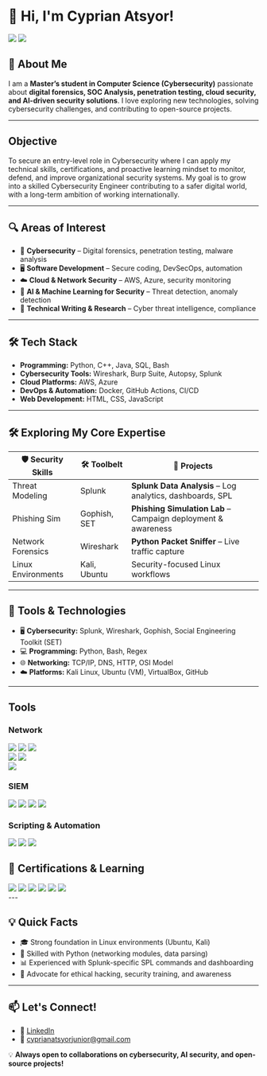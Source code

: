 # 👋 Hi, I'm Cyprian Atsyor!  

<a href="www.linkedin.com/in/ing-cyprian-atsyor-27816421bc"><img src="https://img.shields.io/badge/-LinkedIn-0072b1?&style=for-the-badge&logo=linkedin&logoColor=white"/></a>
<a href="www.linkedin.com/in/ing-cyprian-atsyor-27816421bc"><img src="https://img.shields.io/badge/-Credly-FF6B00?&style=for-the-badge&logo=Credly&logoColor=white"/></a>

## 🚀 About Me  
I am a **Master’s student in Computer Science (Cybersecurity)** passionate about **digital forensics, SOC Analysis, penetration testing, cloud security, and AI-driven security solutions**. I love exploring new technologies, solving cybersecurity challenges, and contributing to open-source projects.  


---
## Objective

To secure an entry-level role in Cybersecurity where I can apply my technical skills, certifications, and proactive learning mindset to monitor, defend, and improve organizational security systems. My goal is to grow into a skilled Cybersecurity Engineer contributing to a safer digital world, with a long-term ambition of working internationally.

---

## 🔍 Areas of Interest  
- 🔐 **Cybersecurity** – Digital forensics, penetration testing, malware analysis  
- 🖥️ **Software Development** – Secure coding, DevSecOps, automation  
- ☁️ **Cloud & Network Security** – AWS, Azure, security monitoring  
- 🤖 **AI & Machine Learning for Security** – Threat detection, anomaly detection  
- 📝 **Technical Writing & Research** – Cyber threat intelligence, compliance  

---

## 🛠️ Tech Stack  
- **Programming:** Python, C++, Java, SQL, Bash  
- **Cybersecurity Tools:** Wireshark, Burp Suite, Autopsy, Splunk  
- **Cloud Platforms:** AWS, Azure  
- **DevOps & Automation:** Docker, GitHub Actions, CI/CD  
- **Web Development:** HTML, CSS, JavaScript  

---

## 🛠️ Exploring My Core Expertise

| 🛡️ Security Skills | 🛠️ Toolbelt | 🧠 Projects |
|-------------------|-------------|-------------|
| Threat Modeling  | Splunk      | **Splunk Data Analysis** – Log analytics, dashboards, SPL  
| Phishing Sim       | Gophish, SET | **Phishing Simulation Lab** – Campaign deployment & awareness  
| Network Forensics | Wireshark   | **Python Packet Sniffer** – Live traffic capture  
| Linux Environments | Kali, Ubuntu | Security-focused Linux workflows |

---

## 🧰 Tools & Technologies

- 🖥️ **Cybersecurity:** Splunk, Wireshark, Gophish, Social Engineering Toolkit (SET)
- 💻 **Programming:** Python, Bash, Regex
- 🌐 **Networking:** TCP/IP, DNS, HTTP, OSI Model
- ☁️ **Platforms:** Kali Linux, Ubuntu (VM), VirtualBox, GitHub

---

## Tools

### Network
<div>
  <img src="https://img.shields.io/badge/-Wireshark-1679A7?&style=for-the-badge&logo=Wireshark&logoColor=white" />
  <img src="https://img.shields.io/badge/-Burpsuite-FF6633?&style=for-the-badge&logo=Burpsuite&logoColor=white" />
  <img src="https://img.shields.io/badge/-VirusTotal-4285F4?&style=for-the-badge&logo=Google&logoColor=white" />
</div>
<div> 
  <img src="https://img.shields.io/badge/-AbuseIPDB-DC3545?&style=for-the-badge&logo=Database&logoColor=white" />
  <img src="https://img.shields.io/badge/-URLscan.io-20232A?&style=for-the-badge&logo=Internet%20Explorer&logoColor=white" />
</div>
<div>
  <img src="https://img.shields.io/badge/-Any.run-0080FF?&style=for-the-badge&logo=Runkeeper&logoColor=white" />
</div>

### SIEM
<div>
  <img src="https://img.shields.io/badge/-Splunk-000000?&style=for-the-badge&logo=Splunk&logoColor=white" />
  <img src="https://img.shields.io/badge/-QRadar-0043CE?&style=for-the-badge&logo=IBM&logoColor=white" />
  <img src="https://img.shields.io/badge/-Microsoft%20Sentinel-0078D4?&style=for-the-badge&logo=Microsoft&logoColor=white" />
  <img src="https://img.shields.io/badge/-Wazuh-7E57C2?&style=for-the-badge&logo=Wazuh&logoColor=white" /> 

</div>

### Scripting & Automation
<div>
  <img src="https://img.shields.io/badge/-Python-3776AB?&style=for-the-badge&logo=Python&logoColor=white" />
  <img src="https://img.shields.io/badge/-PowerShell-5391FE?&style=for-the-badge&logo=PowerShell&logoColor=white" />
  <img src="https://img.shields.io/badge/-Bash-4EAA25?&style=for-the-badge&logo=GNU%20Bash&logoColor=white" />
</div>



## 🔑 Certifications & Learning
<div>
  <img src="https://img.shields.io/badge/-ISC2%20Certified%20in%20Cybersecurity-008000?&style=for-the-badge&logo=ISC2&logoColor=white" />
  <img src="https://img.shields.io/badge/-Google%20Security%20Operations-4285F4?&style=for-the-badge&logo=Google&logoColor=white" />
  <img src="https://img.shields.io/badge/-aws%20Educate-FF0000?&style=for-the-badge&logo=aws&logoColor=white" />
  <img src="https://img.shields.io/badge/-LetsDefend%20SOC%20Analyst%20Path-2E86C1?&style=for-the-badge&logo=Shield&logoColor=white" />
  <img src="https://img.shields.io/badge/-LetsDenfend%20CySA+%20Path-C209C1?&style=for-the-badge&logo=LetsDefend&logoColor=white" />
  <img src="https://img.shields.io/badge/-LetsDenfend%20Malware%20Analysis%20Skill%20Path-3ECC5F?&style=for-the-badge&logo=LetsDefend&logoColor=white" />
</div>
---

## 💡 Quick Facts

- 🎓 Strong foundation in Linux environments (Ubuntu, Kali)
- 💬 Skilled with Python (networking modules, data parsing)
- 📊 Experienced with Splunk-specific SPL commands and dashboarding
- 🔐 Advocate for ethical hacking, security training, and awareness

  
---

## 📫 Let's Connect!  
- 🔗 [LinkedIn](https://www.linkedin.com/in/cyprianatsyor)  
- 📧 cyprianatsyorjunior@gmail.com  

💡 **Always open to collaborations on cybersecurity, AI security, and open-source projects!**  


<!---
CyprianAtsyor/CyprianAtsyor is a ✨ special ✨ repository because its `README.md` (this file) appears on your GitHub profile.
You can click the Preview link to take a look at your changes.
--->
